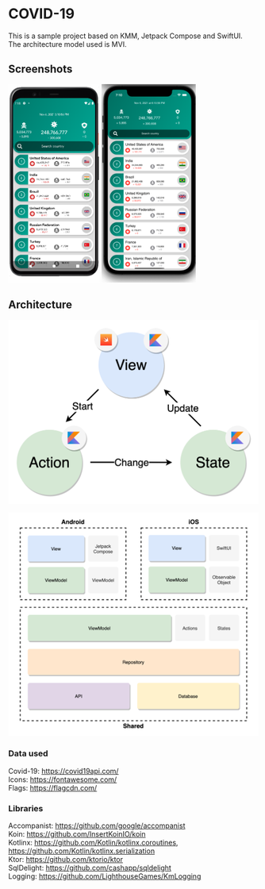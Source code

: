 # COVID-19

This is a sample project based on KMM, Jetpack Compose and SwiftUI.  
The architecture model used is MVI.

## Screenshots

<img src="/media/android.png" height="400px">
<img src="/media/iOS.png" height="400px">

## Architecture

![MVI](/media/mvi.png?raw=true )

![Architecture](/media/architecture.png?raw=true )

### Data used

Covid-19: https://covid19api.com/  
Icons: https://fontawesome.com/  
Flags: https://flagcdn.com/  

### Libraries

Accompanist: https://github.com/google/accompanist  
Koin: https://github.com/InsertKoinIO/koin  
Kotlinx: https://github.com/Kotlin/kotlinx.coroutines, https://github.com/Kotlin/kotlinx.serialization  
Ktor: https://github.com/ktorio/ktor  
SqlDelight: https://github.com/cashapp/sqldelight  
Logging: https://github.com/LighthouseGames/KmLogging  



